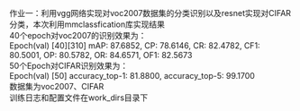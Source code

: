 作业一：利用vgg网络实现对voc2007数据集的分类识别以及resnet实现对CIFAR分类，本次利用mmclassfication库实现结果  
40个epoch对voc2007的识别效果为：  
Epoch(val) [40][310]	mAP: 87.6852, CP: 78.6146, CR: 82.4782, CF1: 80.5001, OP: 80.5782, OR: 84.6571, OF1: 82.5673  
50个Epoch对CIFAR识别效果为：    
Epoch(val) [50]	accuracy_top-1: 81.8800, accuracy_top-5: 99.1700  
数据集为voc2007、CIFAR  
训练日志和配置文件在work_dirs目录下  

